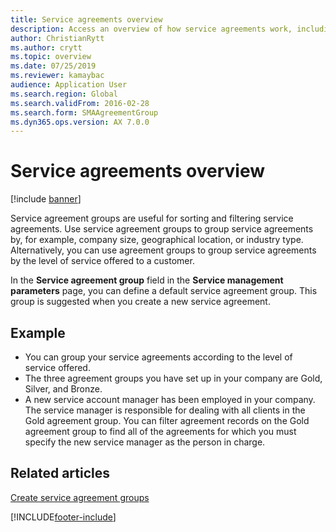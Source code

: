 ```yaml
---
title: Service agreements overview
description: Access an overview of how service agreements work, including an example with a detailed list for grouping service agreements.
author: ChristianRytt
ms.author: crytt
ms.topic: overview
ms.date: 07/25/2019
ms.reviewer: kamaybac
audience: Application User
ms.search.region: Global
ms.search.validFrom: 2016-02-28
ms.search.form: SMAAgreementGroup
ms.dyn365.ops.version: AX 7.0.0
---
```


# Service agreements overview

[!include [banner](../includes/banner.md)]

Service agreement groups are useful for sorting and filtering service agreements. Use service agreement groups to group service agreements by, for example, company size, geographical location, or industry type. Alternatively, you can use agreement groups to group service agreements by the level of service offered to a customer.

In the **Service agreement group** field in the **Service management parameters** page, you can define a default service agreement group. This group is suggested when you create a new service agreement.

## Example

- You can group your service agreements according to the level of service offered.
- The three agreement groups you have set up in your company are Gold, Silver, and Bronze.
- A new service account manager has been employed in your company. The service manager is responsible for dealing with all clients in the Gold agreement group. You can filter agreement records on the Gold agreement group to find all of the agreements for which you must specify the new service manager as the person in charge.

## Related articles

[Create service agreement groups](create-service-agreement-groups.md)


[!INCLUDE[footer-include](../../includes/footer-banner.md)]